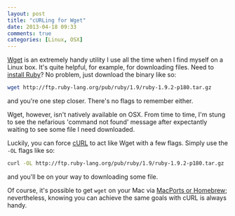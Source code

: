 ```yaml
---
layout: post
title: "cURLing for Wget"
date: 2013-04-18 09:33
comments: true
categories: [Linux, OSX]
---
```


[Wget](http://en.wikipedia.org/wiki/Wget) is an extremely handy utility I use all the time when I find myself on a Linux box. It's quite helpful, for example, for downloading files. Need to [install Ruby](https://github.com/aglover/ubuntu-equip/blob/master/equip_ruby.sh)? No problem, just download the binary like so: 

``` bash wget example of downloading Ruby binary
wget http://ftp.ruby-lang.org/pub/ruby/1.9/ruby-1.9.2-p180.tar.gz
``` 

and you're one step closer. There's no flags to remember either. 

Wget, however, isn't natively available on OSX. From time to time, I'm stung to see the nefarious 'command not found' message after expectantly waiting to see some file I need downloaded. 

Luckily, you can force [cURL](http://curl.haxx.se/docs/manpage.html) to act like Wget with a few flags. Simply use the `-OL` flags like so:

``` bash cURL acting like Wget
curl -OL http://ftp.ruby-lang.org/pub/ruby/1.9/ruby-1.9.2-p180.tar.gz
``` 

and you'll be on your way to downloading some file. 

Of course, it's possible to get `wget` on your Mac via [MacPorts or Homebrew](http://osxdaily.com/2012/05/22/install-wget-mac-os-x/); nevertheless, knowing you can achieve the same goals with cURL is always handy.